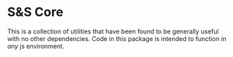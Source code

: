 # S&S Core
This is a collection of utilities that have been found to be generally useful with no other dependencies. Code in this package is intended to function in _any_ js environment.
